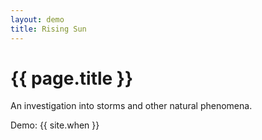 ```yaml
---
layout: demo
title: Rising Sun
---
```


# {{ page.title }}

An investigation into storms and other natural phenomena.

Demo: {{ site.when }}